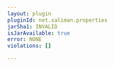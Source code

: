 ```yaml
---
layout: plugin
pluginId: net.saliman.properties
jarSha1: INVALID
isJarAvailable: true
error: NONE
violations: []

---
```

